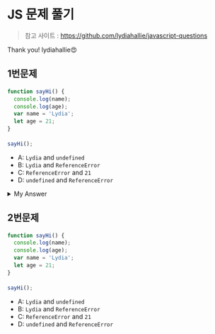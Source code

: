 # JS 문제 풀기
> 참고 사이트 : <https://github.com/lydiahallie/javascript-questions>

Thank you! lydiahallie😍

## 1번문제
```javascript
function sayHi() {
  console.log(name);
  console.log(age);
  var name = 'Lydia';
  let age = 21;
}

sayHi();
```
* A: `Lydia` and `undefined`
* B: `Lydia` and `ReferenceError`
* C: `ReferenceError` and `21`
* D: `undefined` and `ReferenceError`

<details>
<summary>My Answer</summary>
  <img src="../img/problem1/answer1-1.PNG" height="300px" alt="window"></img><br/>
  <img src="../img/problem1/answer1-2.PNG" height="300px" alt="window"></img><br/>
  <img src="../img/problem1/answer1-3.PNG" height="300px" alt="window"></img><br/>
  <img src="../img/problem1/answer1-4.PNG" height="300px" alt="window"></img><br/>
  <img src="../img/problem1/answer1-5.PNG" height="300px" alt="window"></img><br/>
</details>

## 2번문제
```javascript
function sayHi() {
  console.log(name);
  console.log(age);
  var name = 'Lydia';
  let age = 21;
}

sayHi();
```
* A: `Lydia` and `undefined`
* B: `Lydia` and `ReferenceError`
* C: `ReferenceError` and `21`
* D: `undefined` and `ReferenceError`

